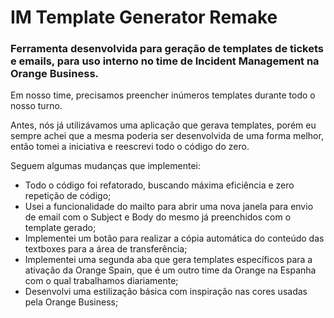 ﻿# IM Template Generator Remake

### Ferramenta desenvolvida para geração de templates de tickets e emails, para uso interno no time de Incident Management na Orange Business.

Em nosso time, precisamos preencher inúmeros templates durante todo o nosso turno.

Antes, nós já utilizávamos uma aplicação que gerava templates, porém eu sempre achei que a mesma poderia ser desenvolvida de uma forma melhor, então tomei a iniciativa e reescrevi todo o código do zero.

Seguem algumas mudanças que implementei:
- Todo o código foi refatorado, buscando máxima eficiência e zero repetição de código;
- Usei a funcionalidade do mailto para abrir uma nova janela para envio de email com o Subject e Body do mesmo já preenchidos com o template gerado;
- Implementei um botão para realizar a cópia automática do conteúdo das textboxes para a área de transferência;
- Implementei uma segunda aba que gera templates específicos para a ativação da Orange Spain, que é um outro time da Orange na Espanha com o qual trabalhamos diariamente;
- Desenvolvi uma estilização básica com inspiração nas cores usadas pela Orange Business;
